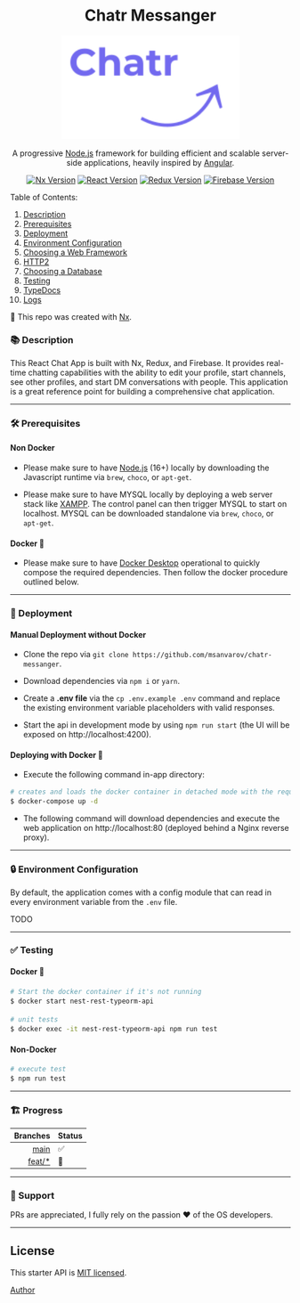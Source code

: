<h1 align="center">Chatr Messanger</h1>

<p align="center">
  <a href="https://react-chatr.web.app/login" target="blank"><img src="src/assets/logo-dark.png" width="320" alt="Chatr Logo" /></a>
</p>

<p align="center">A progressive <a href="http://nodejs.org" target="blank">Node.js</a> framework for building efficient and scalable server-side applications, heavily inspired by <a href="https://angular.io" target="blank">Angular</a>.</p>

<p align="center">
  <a href="https://nx.dev/" target="blank"><img src="https://img.shields.io/badge/Nx-13.1.2-blue" alt="Nx Version" /></a>
  <a href="https://reactjs.org/" target="blank"><img src="https://img.shields.io/badge/React-17.0.2-blue" alt="React Version" /></a>
  <a href="https://redux.js.org/" target="blank"><img src="https://img.shields.io/badge/Redux-4.1.2-blue" alt="Redux Version" /></a>
  <a href="https://firebase.google.com/" target="blank"><img src="https://img.shields.io/badge/Firebase-9.6.3-orange" alt="Firebase Version" /></a>
</p>

Table of Contents:

1. [Description](#-description)
2. [Prerequisites](#%EF%B8%8F-prerequisites)
3. [Deployment](#-deployment)
4. [Environment Configuration](#-environment-configuration)
5. [Choosing a Web Framework](#-choosing-a-web-framework)
6. [HTTP2](#-http2)
7. [Choosing a Database](#-choosing-a-database)
8. [Testing](#-testing)
9. [TypeDocs](#-typedocs)
10. [Logs](#-logs)

🔎 This repo was created with [Nx](https://nx.dev/).

### 📚 Description

This React Chat App is built with Nx, Redux, and Firebase. It provides real-time chatting capabilities with the ability to edit your profile, start channels, see other profiles, and start DM conversations with people. This application is a great reference point for building a comprehensive chat application.

---

### 🛠️ Prerequisites

#### Non Docker

- Please make sure to have [Node.js](https://nodejs.org/en/download/) (16+) locally by downloading the Javascript runtime via `brew`, `choco`, or `apt-get`.

- Please make sure to have MYSQL locally by deploying a web server stack like [XAMPP](https://www.apachefriends.org/). The control panel can then trigger MYSQL to start on localhost. MYSQL can be downloaded standalone via `brew`, `choco`, or `apt-get`.

#### Docker 🐳

- Please make sure to have [Docker Desktop](https://www.docker.com/products/docker-desktop/) operational to quickly compose the required dependencies. Then follow the docker procedure outlined below.

---

### 🚀 Deployment

#### Manual Deployment without Docker

- Clone the repo via `git clone https://github.com/msanvarov/chatr-messanger`.

- Download dependencies via `npm i` or `yarn`.

- Create a **.env file** via the `cp .env.example .env` command and replace the existing environment variable placeholders with valid responses.

- Start the api in development mode by using `npm run start` (the UI will be exposed on http://localhost:4200).

#### Deploying with Docker 🐳

- Execute the following command in-app directory:

```bash
# creates and loads the docker container in detached mode with the required configuration
$ docker-compose up -d
```

- The following command will download dependencies and execute the web application on http://localhost:80 (deployed behind a Nginx reverse proxy).

---

### 🔒 Environment Configuration

By default, the application comes with a config module that can read in every environment variable from the `.env` file.

TODO

---

### ✅ Testing

#### Docker 🐳

```bash
# Start the docker container if it's not running
$ docker start nest-rest-typeorm-api

# unit tests
$ docker exec -it nest-rest-typeorm-api npm run test

```

#### Non-Docker

```bash
# execute test
$ npm run test
```

---

### 🏗️ Progress

|                                                         Branches | Status |
| ---------------------------------------------------------------: | :----- |
|             [main](https://github.com/msanvarov/chatr-messanger) | ✅     |
| [feat/\*](https://github.com/msanvarov/chatr-messanger/branches) | 🚧     |

<!-- > Remark: This template was employed to create a [Real World example app](https://github.com/gothinkster/realworld) on [Github](). -->

---

### 👥 Support

PRs are appreciated, I fully rely on the passion ❤️ of the OS developers.

---

## License

This starter API is [MIT licensed](LICENSE).

[Author](https://sal-anvarov.tech/)
